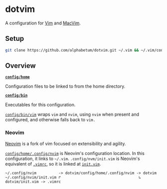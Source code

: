 # dotvim

A configuration for [Vim](https://www.vim.org/) and [MacVim](http://macvim-dev.github.io/macvim/).

## Setup

```bash
git clone https://github.com/alphabetum/dotvim.git ~/.vim && ~/.vim/config/bin/dotvim-setup
```
## Overview

**[`config/home`](config/home)**

Configuration files to be linked to from the home directory.

**[`config/bin`](config/bin)**

Executables for this configuration.

[`config/bin/vim`](config/bin/vim) wraps `vim` and `nvim`, using `nvim` when present and configured, and otherwise falls back to `vim.`

### Neovim

[Neovim](https://neovim.io) is a fork of vim focused on extensibility and agility.

[`config/home/.config/nvim`](config/home/.config/nvim) is Neovim's configuration location. In this configuration, it links to `~/.vim`. `.config/nvm/init.vim` is Neovim's equivalent of [`.vimrc`](config/home/.vimrc), so it is linked at [`init.vim`](init.vim).

```
~/.config/nvim          -> dotvim/config/home/.config/nvim -> dotvim
~/.config/nvim/init.vim ↱                                   ↳ dotvim/init.vim -> .vimrc
```
